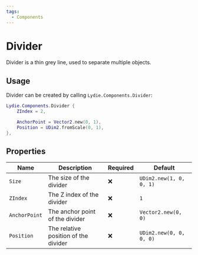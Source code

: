 ```yaml
---
tags:
  - Components
---
```


# Divider

Divider is a thin grey line, used to separate multiple objects.

## Usage
Divider can be created by calling `Lydie.Components.Divider`:

```lua
Lydie.Components.Divider {
    ZIndex = 2,

    AnchorPoint = Vector2.new(0, 1),
    Position = UDim2.fromScale(0, 1),
},
```

## Properties
| Name        | Description                          | Required | Default |
| ----------- | ------------------------------------ | -------- | ------- |
| `Size` | The size of the divider | :x: | `UDim2.new(1, 0, 0, 1)` |
| `ZIndex` | The Z index of the divider | :x: | `1` |
| `AnchorPoint` | The anchor point of the divider | :x: | `Vector2.new(0, 0)` |
| `Position` | The relative position of the divider | :x: | `UDim2.new(0, 0, 0, 0)` |